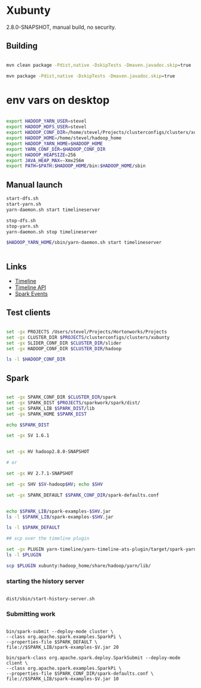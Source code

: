 <!---
  Licensed under the Apache License, Version 2.0 (the "License");
  you may not use this file except in compliance with the License.
  You may obtain a copy of the License at

   http://www.apache.org/licenses/LICENSE-2.0

  Unless required by applicable law or agreed to in writing, software
  distributed under the License is distributed on an "AS IS" BASIS,
  WITHOUT WARRANTIES OR CONDITIONS OF ANY KIND, either express or implied.
  See the License for the specific language governing permissions and
  limitations under the License. See accompanying LICENSE file.
-->

# Xubunty

2.8.0-SNAPSHOT, manual build, no security.


## Building

```bash

mvn clean package -Pdist,native -DskipTests -Dmaven.javadoc.skip=true

mvn package -Pdist,native -DskipTests -Dmaven.javadoc.skip=true

```

# env vars on desktop

```bash

export HADOOP_YARN_USER=stevel
export HADOOP_HDFS_USER=stevel
export HADOOP_CONF_DIR=/home/stevel/Projects/clusterconfigs/clusters/xubunty/hadoop
export HADOOP_HOME=/home/stevel/hadoop_home
export HADOOP_YARN_HOME=$HADOOP_HOME
export YARN_CONF_DIR=$HADOOP_CONF_DIR
export HADOOP_HEAPSIZE=256
export JAVA_HEAP_MAX=-Xmx256m
export PATH=$PATH:$HADOOP_HOME/bin:$HADOOP_HOME/sbin

```




## Manual launch


```bash
start-dfs.sh
start-yarn.sh
yarn-daemon.sh start timelineserver

stop-dfs.sh
stop-yarn.sh
yarn-daemon.sh stop timelineserver

$HADOOP_YARN_HOME/sbin/yarn-daemon.sh start timelineserver



```


## Links

* [Timeline](http://xubunty:8188/applicationhistory)
* [Timeline API](http://xubunty:8188/ws/v1/timeline)
* [Spark Events](http://xubunty:8188/ws/v1/timeline/spark_event_v01)


## Test clients

```bash

set -gx PROJECTS /Users/stevel/Projects/Hortonworks/Projects
set -gx CLUSTER_DIR $PROJECTS/clusterconfigs/clusters/xubunty
set -gx SLIDER_CONF_DIR $CLUSTER_DIR/slider
set -gx HADOOP_CONF_DIR $CLUSTER_DIR/hadoop

ls -l $HADOOP_CONF_DIR

```


## Spark

```bash

set -gx SPARK_CONF_DIR $CLUSTER_DIR/spark
set -gx SPARK_DIST $PROJECTS/sparkwork/spark/dist/
set -gx SPARK_LIB $SPARK_DIST/lib
set -gx SPARK_HOME $SPARK_DIST

echo $SPARK_DIST

set -gx SV 1.6.1


set -gx HV hadoop2.8.0-SNAPSHOT

# or

set -gx HV 2.7.1-SNAPSHOT

set -gx SHV $SV-hadoop$HV; echo $SHV

set -gx SPARK_DEFAULT $SPARK_CONF_DIR/spark-defaults.conf


echo $SPARK_LIB/spark-examples-$SHV.jar
ls -l $SPARK_LIB/spark-examples-$SHV.jar

ls -l $SPARK_DEFAULT

## scp over the timeline plugin

set -gx PLUGIN yarn-timeline/yarn-timeline-ats-plugin/target/spark-yarn-timeline-ats-plugin_2.10-$SV.jar
ls -l $PLUGIN

scp $PLUGIN xubunty:hadoop_home/share/hadoop/yarn/lib/
```


### starting the history server

```

dist/sbin/start-history-server.sh

```

### Submitting work

```

bin/spark-submit --deploy-mode cluster \
--class org.apache.spark.examples.SparkPi \
--properties-file $SPARK_DEFAULT \
file://$SPARK_LIB/spark-examples-$V.jar 20

bin/spark-class org.apache.spark.deploy.SparkSubmit --deploy-mode client \
--class org.apache.spark.examples.SparkPi \
--properties-file $SPARK_CONF_DIR/spark-defaults.conf \
file://$SPARK_LIB/spark-examples-$V.jar 10


```
